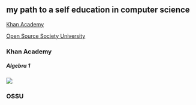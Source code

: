 ## my path to a self education in computer science

[Khan Academy](#khan-academy)

[Open Source Society University](#ossu)


### Khan Academy
##### Algebra 1 
![](https://progress-bar.dev/93/?scale=100&title=&width=90&color=babaca&suffix=%)



### OSSU
